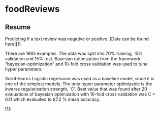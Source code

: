 # foodReviews

## Resume
Predicting if a text review was negative or positive. [Data can be found here][1]

There are 1883 examples. The data was split into 70% training, 15% validation and 15% test.
Bayesian optimization from the framework "bayesian-optimization" and 10-fold cross validation
was used to tune hyper parameters.

Scikit-learns Logistic regression was used as a baseline model, since it is one of the simplest models. 
The only hyper parameter optimizable is the inverse regularization strength, 'C'.
Best value that was found after 20 evaluations of bayesian optimization with 10-fold cross validation
was C = 0.11 which evaluated to 87.2 % mean accuracy. 

[1]: 
